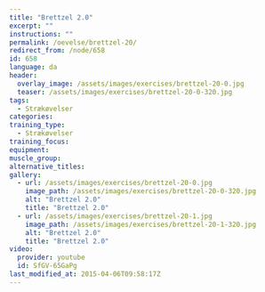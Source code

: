 ```yaml
---
title: "Brettzel 2.0"
excerpt: ""
instructions: ""
permalink: /oevelse/brettzel-20/
redirect_from: /node/658
id: 658
language: da
header:
  overlay_image: /assets/images/exercises/brettzel-20-0.jpg
  teaser: /assets/images/exercises/brettzel-20-0-320.jpg
tags:
  - Strækøvelser
categories:
training_type: 
  - Strækøvelser
training_focus: 
equipment:
muscle_group:
alternative_titles:
gallery:
  - url: /assets/images/exercises/brettzel-20-0.jpg
    image_path: /assets/images/exercises/brettzel-20-0-320.jpg
    alt: "Brettzel 2.0"
    title: "Brettzel 2.0"
  - url: /assets/images/exercises/brettzel-20-1.jpg
    image_path: /assets/images/exercises/brettzel-20-1-320.jpg
    alt: "Brettzel 2.0"
    title: "Brettzel 2.0"
video:
  provider: youtube
  id: SfGV-65GaPg
last_modified_at: 2015-04-06T09:58:17Z
---
```



